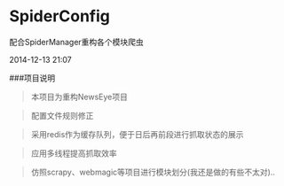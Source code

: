 SpiderConfig
============

配合SpiderManager重构各个模块爬虫

2014-12-13 21:07

###项目说明

>本项目为重构NewsEye项目

>配置文件规则修正

>采用redis作为缓存队列，便于日后再前段进行抓取状态的展示

>应用多线程提高抓取效率

>仿照scrapy、webmagic等项目进行模块划分(我还是做的有些不太对)..
